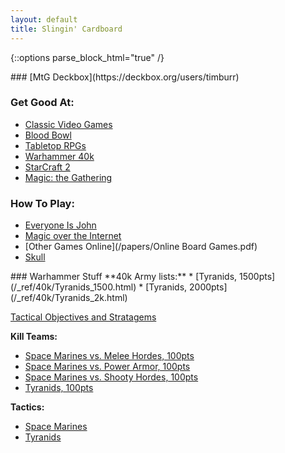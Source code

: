 ```yaml
---
layout: default
title: Slingin' Cardboard
---
```

{::options parse_block_html="true" /}
<div class="row">
<div class="column">
### [MtG Deckbox](https://deckbox.org/users/timburr)  

### Get Good At:  
* [Classic Video Games](/2021/03/17/retro-gaming.html)  
* [Blood Bowl](/2020/06/17/blood-bowl.html)  
* [Tabletop RPGs](/2020/02/19/gamemastering.html)  
* [Warhammer 40k](/2020/05/31/warhammer.html)  
* [StarCraft 2](/2020/03/17/sc2.html)  
* [Magic: the Gathering](/2020/01/17/mtg.html)  

### How To Play:
* [Everyone Is John](/papers/EveryoneIsJohn_CompleteRules_v2.pdf)  
* [Magic over the Internet](/2020/04/11/cockatrice.html)  
* [Other Games Online](/papers/Online Board Games.pdf)  
* [Skull](/2021/06/01/skull.html)

</div>	

<div class="column">
### Warhammer Stuff
**40k Army lists:**  
* [Tyranids, 1500pts](/_ref/40k/Tyranids_1500.html)  
* [Tyranids, 2000pts](/_ref/40k/Tyranids_2k.html)  

[Tactical Objectives and Stratagems](/_ref/40k/tyranids_ref.html)  

**Kill Teams:**  
* [Space Marines vs. Melee Hordes, 100pts](/_ref/40k/SpaceMarinesKT_MeleeHorde.html)  
* [Space Marines vs. Power Armor, 100pts](/_ref/40k/SpaceMarinesKT_PowerArmor.html)  
* [Space Marines vs. Shooty Hordes, 100pts](/_ref/40k/SpaceMarinesKT_ShootyHorde.html)  
* [Tyranids, 100pts](/_ref/40k/TyranidsKT.html)   

**Tactics:**  
* [Space Marines](/_ref/40k/adeptus_tactics.html)  
* [Tyranids](/_ref/40k/tyranids_tactics.html)  
</div>	
</div>	